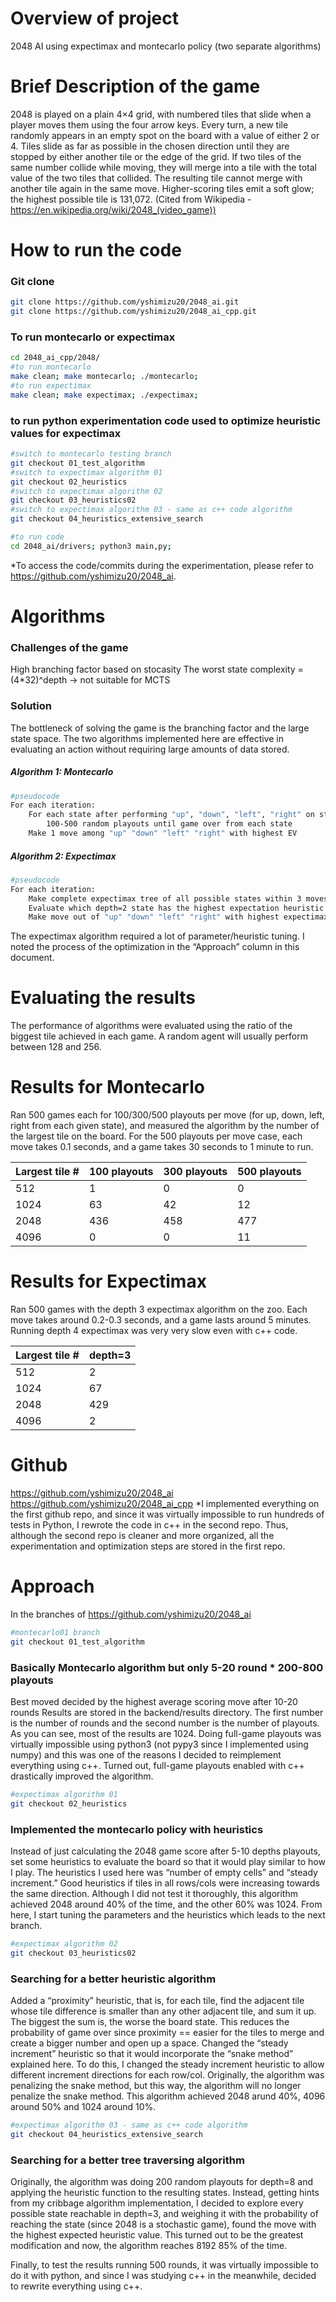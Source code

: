 # Overview of project
2048 AI using expectimax and montecarlo policy (two separate algorithms)

# Brief Description of the game
2048 is played on a plain 4×4 grid, with numbered tiles that slide when a player moves them using the four arrow keys. Every turn, a new tile randomly appears in an empty spot on the board with a value of either 2 or 4. Tiles slide as far as possible in the chosen direction until they are stopped by either another tile or the edge of the grid. If two tiles of the same number collide while moving, they will merge into a tile with the total value of the two tiles that collided. The resulting tile cannot merge with another tile again in the same move. Higher-scoring tiles emit a soft glow; the highest possible tile is 131,072.
(Cited from Wikipedia - https://en.wikipedia.org/wiki/2048_(video_game))

# How to run the code
### Git clone
```bash
git clone https://github.com/yshimizu20/2048_ai.git
git clone https://github.com/yshimizu20/2048_ai_cpp.git
```

### To run montecarlo or expectimax
```bash
cd 2048_ai_cpp/2048/
#to run montecarlo
make clean; make montecarlo; ./montecarlo;
#to run expectimax
make clean; make expectimax; ./expectimax;
```

### to run python experimentation code used to optimize heuristic values for expectimax
```bash
#switch to montecarlo testing branch
git checkout 01_test_algorithm
#switch to expectimax algorithm 01
git checkout 02_heuristics
#switch to expectimax algorithm 02
git checkout 03_heuristics02
#switch to expectimax algorithm 03 - same as c++ code algorithm
git checkout 04_heuristics_extensive_search

#to run code
cd 2048_ai/drivers; python3 main,py;
```

*To access the code/commits during the experimentation, please refer to https://github.com/yshimizu20/2048_ai.


# Algorithms
### Challenges of the game
High branching factor based on stocasity
The worst state complexity = (4*32)^depth -> not suitable for MCTS

### Solution
The bottleneck of solving the game is the branching factor and the large state space.
The two algorithms implemented here are effective in evaluating an action without requiring large amounts of data stored.

##### Algorithm 1: Montecarlo
```bash
#pseudocode
For each iteration:
    For each state after performing "up", "down", "left", "right" on state:
        100-500 random playouts until game over from each state
    Make 1 move among "up" "down" "left" "right" with highest EV
```

##### Algorithm 2: Expectimax
```bash
#pseudocode
For each iteration:
    Make complete expectimax tree of all possible states within 3 moves and find the heuristic value of all depth=0 states
    Evaluate which depth=2 state has the highest expectation heuristic value 2 layers below
    Make move out of "up" "down" "left" "right" with highest expectimax EV
```

The expectimax algorithm required a lot of parameter/heuristic tuning. I noted the process of the optimization in the “Approach” column in this document.


# Evaluating the results
The performance of algorithms were evaluated using the ratio of the biggest tile achieved in each game. A random agent will usually perform between 128 and 256.

# Results for Montecarlo
Ran 500 games each for 100/300/500 playouts per move (for up, down, left, right from each given state), and measured the algorithm by the number of the largest tile on the board. For the 500 playouts per move case, each move takes 0.1 seconds, and a game takes 30 seconds to 1 minute to run.

| Largest tile # | 100 playouts | 300 playouts | 500 playouts |
|----------------|--------------|--------------|--------------|
| 512            | 1            | 0            | 0            |
| 1024           | 63           | 42           | 12           |
| 2048           | 436          | 458          | 477          |
| 4096           | 0            | 0            | 11           |



# Results for Expectimax
Ran 500 games with the depth 3 expectimax algorithm on the zoo. Each move takes around 0.2-0.3 seconds, and a game lasts around 5 minutes. Running depth 4 expectimax was very very slow even with c++ code.

| Largest tile # | depth=3      |
|----------------|--------------|
| 512            | 2            |
| 1024           | 67           |
| 2048           | 429          |
| 4096           | 2            |


# Github
https://github.com/yshimizu20/2048_ai
https://github.com/yshimizu20/2048_ai_cpp
*I implemented everything on the first github repo, and since it was virtually impossible to run hundreds of tests in Python, I rewrote the code in c++ in the second repo. Thus, although the second repo is cleaner and more organized, all the experimentation and optimization steps are stored in the first repo.

# Approach
In the branches of https://github.com/yshimizu20/2048_ai

```bash
#montecarlo01 branch
git checkout 01_test_algorithm
```
### Basically Montecarlo algorithm but only 5-20 round * 200-800 playouts
Best moved decided by the highest average scoring move after 10-20 rounds
Results are stored in the backend/results directory. The first number is the number of rounds and the second number is the number of playouts. As you can see, most of the results are 1024.
Doing full-game playouts was virtually impossible using python3 (not pypy3 since I implemented using numpy) and this was one of the reasons I decided to reimplement everything using c++. Turned out, full-game playouts enabled with c++ drastically improved the algorithm.

```bash
#expectimax algorithm 01
git checkout 02_heuristics
```
### Implemented the montecarlo policy with heuristics
Instead of just calculating the 2048 game score after 5-10 depths playouts, set some heuristics to evaluate the board so that it would play similar to how I play.
The heuristics I used here was “number of empty cells” and “steady increment.” Good heuristics if tiles in all rows/cols were increasing towards the same direction.
Although I did not test it thoroughly, this algorithm achieved 2048 around 40% of the time, and the other 60% was 1024.
From here, I start tuning the parameters and the heuristics which leads to the next branch.

```bash
#expectimax algorithm 02
git checkout 03_heuristics02
```
### Searching for a better heuristic algorithm
Added a “proximity” heuristic, that is, for each tile, find the adjacent tile whose tile difference is smaller than any other adjacent tile, and sum it up. The biggest the sum is, the worse the board state. This reduces the probability of game over since proximity == easier for the tiles to merge and create a bigger number and open up a space.
Changed the “steady increment” heuristic so that it would incorporate the “snake method” explained here. To do this, I changed the steady increment heuristic to allow different increment directions for each row/col. Originally, the algorithm was penalizing the snake method, but this way, the algorithm will no longer penalize the snake method.
This algorithm achieved 2048 arund 40%, 4096 around 50% and 1024 around 10%.

```bash
#expectimax algorithm 03 - same as c++ code algorithm
git checkout 04_heuristics_extensive_search
```

### Searching for a better tree traversing algorithm
Originally, the algorithm was doing 200 random playouts for depth=8 and applying the heuristic function to the resulting states. Instead, getting hints from my cribbage algorithm implementation, I decided to explore every possible state reachable in depth=3, and weighing it with the probability of reaching the state (since 2048 is a stochastic game), found the move with the highest expected heuristic value. This turned out to be the greatest modification and now, the algorithm reaches 8192 85% of the time.

Finally, to test the results running 500 rounds, it was virtually impossible to do it with python, and since I was studying c++ in the meanwhile, decided to rewrite everything using c++.

